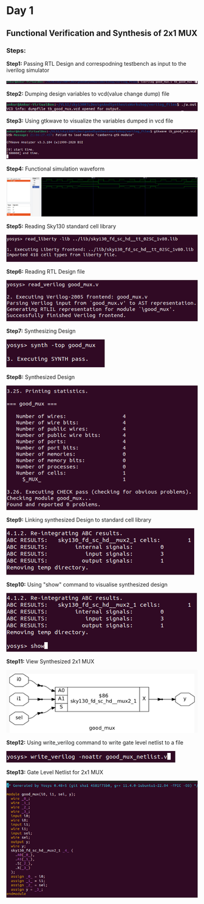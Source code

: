 # Day 1
## Functional Verification and Synthesis of 2x1 MUX

### Steps:

**Step1:** Passing RTL Design and correspodning testbench as input to the iverilog simulator

![design_tb_inp_to_simulator](https://github.com/ankurxyz/SFAL_VSD_HDP_SoC_Design/blob/master/Day1/images_mux_2x1/functional_verification/design_tb_inp_to_simulator.png)

**Step2:** Dumping design variables to vcd(value change dump) file

![variable_dumping_vcd_file](https://github.com/ankurxyz/SFAL_VSD_HDP_SoC_Design/blob/master/Day1/images_mux_2x1/functional_verification/variable_dumping_vcd_file.png)

**Step3:** Using gtkwave to visualize the variables dumped in vcd file

![view_vcd_gtkwave](https://github.com/ankurxyz/SFAL_VSD_HDP_SoC_Design/blob/master/Day1/images_mux_2x1/functional_verification/view_vcd_gtkwave.png)

**Step4:** Functional simulation waveform

![Functional Verification](https://github.com/ankurxyz/SFAL_VSD_HDP_SoC_Design/blob/master/Day1/images_mux_2x1/functional_verification/Functional_Verification.png)

**Step5:** Reading Sky130 standard cell library

![read_library](https://github.com/ankurxyz/SFAL_VSD_HDP_SoC_Design/blob/master/Day1/images_mux_2x1/Design_synthesis/read_library.png)

**Step6:** Reading RTL Design file

![read_design](https://github.com/ankurxyz/SFAL_VSD_HDP_SoC_Design/blob/master/Day1/images_mux_2x1/Design_synthesis/read_design.png)

**Step7:** Synthesizing Design

![synthesizing_design](https://github.com/ankurxyz/SFAL_VSD_HDP_SoC_Design/blob/master/Day1/images_mux_2x1/Design_synthesis/synthesizing_design.png)

**Step8:** Synthesized Design

![synthesized_design](https://github.com/ankurxyz/SFAL_VSD_HDP_SoC_Design/blob/master/Day1/images_mux_2x1/Design_synthesis/synthesized_design.png)

**Step9:** Linking synthesized Design to standard cell library 

![Design_linking](https://github.com/ankurxyz/SFAL_VSD_HDP_SoC_Design/blob/master/Day1/images_mux_2x1/Design_synthesis/DEsign_linking.png)

**Step10:** Using "show" command to visualise synthesized design

![cmd_to_see_synthesized_design](https://github.com/ankurxyz/SFAL_VSD_HDP_SoC_Design/blob/master/Day1/images_mux_2x1/Design_synthesis/cmd_to_see_synthesized_design.png)

**Step11:** View Synthesized 2x1 MUX

![view_synth_design](https://github.com/ankurxyz/SFAL_VSD_HDP_SoC_Design/blob/master/Day1/images_mux_2x1/Design_synthesis/view_synth_design.png)

**Step12:** Using write_verilog command to write gate level netlist to a file

![write_gate_level_netlist](https://github.com/ankurxyz/SFAL_VSD_HDP_SoC_Design/blob/master/Day1/images_mux_2x1/Design_synthesis/write_gate_level_netlist.png)

**Step13:** Gate Level Netlist for 2x1 MUX 

![gate_level_netlist](https://github.com/ankurxyz/SFAL_VSD_HDP_SoC_Design/blob/master/Day1/images_mux_2x1/Design_synthesis/gate_level_netlist.png)    

